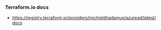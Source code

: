 

### Terraform.io docs
* https://registry.terraform.io/providers/michieldhadamus/azuread/latest/docs
